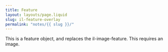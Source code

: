 ```yaml
---
title: Feature
layout: layouts/page.liquid
slug: il-feature-overlay
permalink: "notes/{{ slug }}/"
---
```

This is a feature object, and replaces the il-image-feature. This requires an image. 